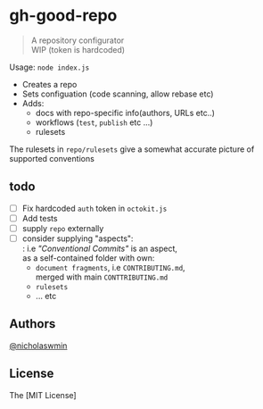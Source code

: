 # gh-good-repo

> A repository configurator  
> WIP (token is hardcoded)

Usage: `node index.js`

- Creates a repo  
- Sets configuation (code scanning, allow rebase etc)  
- Adds:   
  - docs with repo-specific info(authors, URLs etc..)
  - workflows (`test`, `publish` etc ...)
  - rulesets
  
The rulesets in `repo/rulesets` give a somewhat accurate picture of   
supported conventions

## todo

- [ ] Fix hardcoded `auth` token in `octokit.js`
- [ ] Add tests 
- [ ] supply `repo` externally
- [ ] consider supplying "aspects":   
  : i.e *"Conventional Commits"* is an aspect,   
    as a self-contained folder with own:    
    - `document fragments`, i.e `CONTRIBUTING.md`,   
      merged with main `CONTTRIBUTING.md`
    - `rulesets` 
    - ... etc

## Authors

[@nicholaswmin][owner-url]

## License 

The [MIT License]

[owner-url]: https://github.com/nicholaswmin
[license]: ./LICENSE

